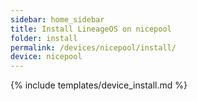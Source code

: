 ```yaml
---
sidebar: home_sidebar
title: Install LineageOS on nicepool
folder: install
permalink: /devices/nicepool/install/
device: nicepool
---
```

{% include templates/device_install.md %}
